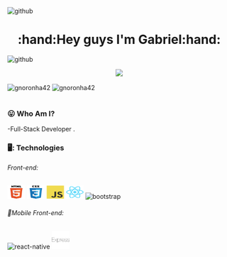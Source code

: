 ![github](https://user-images.githubusercontent.com/57417305/81239377-13bd3c00-8fdb-11ea-9567-30a27becb1bf.gif)

<h1 align="center"> :hand:Hey guys I'm Gabriel:hand: </h1>

![github](https://user-images.githubusercontent.com/57417305/81239377-13bd3c00-8fdb-11ea-9567-30a27becb1bf.gif)

<div>
<p align="center">
  <a href="https://www.linkedin.com/in/gabriel-noronha-2b6568191/">
    <img src="https://img.shields.io/badge/-LinkedIn-blue?style=flat-square&logo=Linkedin&logoColor=white&link=https://www.linkedin.com/in/alencar-dev/">
  </a>
 
  
              
</div>

<div>
 <img height="165em" src="https://github-readme-stats.vercel.app/api?username=gnoronha42&show_icons=true&theme=dracula&title_color=ff6e96&text_color=ffffff&bg_color=282a36&cache_seconds=1800&locale=en" alt="gnoronha42" />
 <img height="165em" src="https://github-readme-stats.vercel.app/api/top-langs?username=gnoronha42&show_icons=true&theme=dracula&title_color=ff6e96&text_color=ffffff&bg_color=282a36&locale=en&layout=compact" alt="gnoronha42" /><br><br>
 </div>
  
 
### :stuck_out_tongue: Who Am I?
-Full-Stack Developer .
 
### 🖥️: Technologies	 
 
###### Front-end:
<div>
<img src="https://raw.githubusercontent.com/devicons/devicon/master/icons/html5/html5-original-wordmark.svg" alt="html5" width="40" height="30"/> 
<img src="https://raw.githubusercontent.com/devicons/devicon/master/icons/css3/css3-original-wordmark.svg" alt="css3" width="40" height="30"/>
<img src="https://raw.githubusercontent.com/devicons/devicon/master/icons/javascript/javascript-original.svg" alt="javascript" width="40" height="30"/>
<img src="https://raw.githubusercontent.com/devicons/devicon/master/icons/react/react-original.svg" alt="react" width="40" height="30"/>
<img src="https://raw.githubusercontent.com/jmnote/z-icons/master/svg/bootstrap.svg" alt="bootstrap" width="40" height="30"/>  
 
</div>

###### :iphone:Mobile Front-end:
<div>
<img src="https://img.icons8.com/nolan/64/react-native.png"  alt="react-native" width="40" height="30/>
<br>                                                                                                                                                                <img src="https://img.icons8.com/color/48/000000/kotlin.png" alt="kotlin" width="40" height="30/>
</div>                                                                                               
######  👩‍💻: Back-end:
<div>
<img height="40" src="https://raw.githubusercontent.com/github/explore/80688e429a7d4ef2fca1e82350fe8e3517d3494d/topics/nodejs/nodejs.png">
<img height="40" src="https://raw.githubusercontent.com/github/explore/80688e429a7d4ef2fca1e82350fe8e3517d3494d/topics/express/express.png">
</div>


